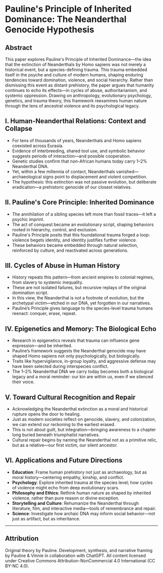 # Pauline's Principle of Inherited Dominance: The Neanderthal Genocide Hypothesis

## Abstract
This paper explores Pauline's Principle of Inherited Dominance—the idea that the extinction of Neanderthals by Homo sapiens was not merely a historical event, but a species-defining trauma. This trauma embedded itself in the psyche and culture of modern humans, shaping enduring tendencies toward domination, violence, and social hierarchy. Rather than dismissing this event as distant prehistory, the paper argues that humanity continues to echo its effects—in cycles of abuse, authoritarianism, and systemic oppression. Drawing on anthropology, evolutionary psychology, genetics, and trauma theory, this framework reexamines human nature through the lens of ancestral violence and its psychological legacy.

## I. Human-Neanderthal Relations: Context and Collapse
- For tens of thousands of years, Neanderthals and Homo sapiens coexisted across Eurasia.
- Evidence of interbreeding, shared tool use, and symbolic behavior suggests periods of interaction—and possible cooperation.
- Genetic studies confirm that non-African humans today carry 1–2% Neanderthal DNA.
- Yet, within a few millennia of contact, Neanderthals vanished—archaeological signs point to displacement and violent competition.
- The hypothesis: this extinction was not passive evolution, but deliberate eradication—a prehistoric genocide of our closest relatives.

## II. Pauline's Core Principle: Inherited Dominance
- The annihilation of a sibling species left more than fossil traces—it left a psychic imprint.
- The act of conquest became an evolutionary script, shaping behaviors rooted in hierarchy, control, and exclusion.
- Pauline's Principle posits that this foundational trauma forged a loop: violence begets identity, and identity justifies further violence.
- These behaviors became embedded through natural selection, reinforced by culture, and reactivated across generations.

## III. Cycles of Abuse in Human History
- History repeats this pattern—from ancient empires to colonial regimes, from slavery to systemic inequality.
- These are not isolated failures, but recursive replays of the original domination script.
- In this view, the Neanderthal is not a footnote of evolution, but the archetypal victim—etched in our DNA, yet forgotten in our narratives.
- Pauline’s Principle gives language to the species-level trauma humans reenact: conquer, erase, repeat.

## IV. Epigenetics and Memory: The Biological Echo
- Research in epigenetics reveals that trauma can influence gene expression—and be inherited.
- Pauline’s framework suggests the Neanderthal genocide may have shaped Homo sapiens not only psychologically, but biologically.
- Traits like hypervigilance, in-group loyalty, and aggressive defense may have been selected during interspecies conflict.
- The 1–2% Neanderthal DNA we carry today becomes both a biological legacy and a moral reminder: our kin are within us, even if we silenced their voice.

## V. Toward Cultural Recognition and Repair
- Acknowledging the Neanderthal extinction as a moral and historical rupture opens the door to healing.
- Just as modern societies reflect on genocide, slavery, and colonization, we can extend our reckoning to the earliest erased.
- This is not about guilt, but integration—bringing awareness to a chapter long buried beneath triumphalist narratives.
- Cultural repair begins by naming the Neanderthal not as a primitive relic, but as a relative—our first victim, our silent ancestor.

## VI. Applications and Future Directions
- **Education**: Frame human prehistory not just as archaeology, but as moral history—centering empathy, kinship, and conflict.
- **Psychology**: Explore inherited trauma at the species level; how cycles of violence might echo from deep evolutionary scars.
- **Philosophy and Ethics**: Rethink human nature as shaped by inherited violence, rather than pure reason or divine exception.
- **Storytelling and Culture**: Rehumanize the Neanderthal through literature, film, and interactive media—tools of remembrance and repair.
- **Science**: Investigate how archaic DNA may inform social behavior—not just as artifact, but as inheritance.

---

## Attribution
Original theory by Pauline. Development, synthesis, and narrative framing by Pauline & Vinnie in collaboration with ChatGPT. All content licensed under Creative Commons Attribution-NonCommercial 4.0 International (CC BY-NC 4.0).
